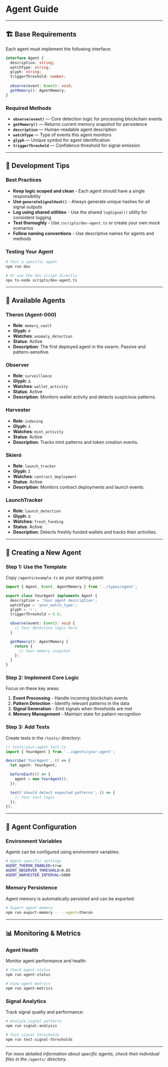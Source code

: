 # Agent Guide

---

## 🏗️ Base Requirements

Each agent must implement the following interface:

```typescript
interface Agent {
  description: string;
  watchType: string;
  glyph: string;
  triggerThreshold: number;
  
  observe(event: Event): void;
  getMemory(): AgentMemory;
}
```

### Required Methods

- **`observe(event)`** — Core detection logic for processing blockchain events
- **`getMemory()`** — Returns current memory snapshot for persistence
- **`description`** — Human-readable agent description
- **`watchType`** — Type of events this agent monitors
- **`glyph`** — Unique symbol for agent identification
- **`triggerThreshold`** — Confidence threshold for signal emission

---

## 🚀 Development Tips

### Best Practices

- **Keep logic scoped and clean** - Each agent should have a single responsibility
- **Use `generateSignalHash()`** - Always generate unique hashes for all signal outputs
- **Log using shared utilities** - Use the shared `logSignal()` utility for consistent logging
- **Test thoroughly** - Use `/scripts/dev-agent.ts` or create your own mock scenarios
- **Follow naming conventions** - Use descriptive names for agents and methods

### Testing Your Agent

```bash
# Test a specific agent
npm run dev

# Or use the dev script directly
npx ts-node scripts/dev-agent.ts
```

---

## 🤖 Available Agents

### Theron (Agent-000)
- **Role**: `memory_vault`
- **Glyph**: `Ϸ`
- **Watches**: `anomaly_detection`
- **Status**: Active
- **Description**: The first deployed agent in the swarm. Passive and pattern-sensitive.

### Observer
- **Role**: `surveillance`
- **Glyph**: `Δ`
- **Watches**: `wallet_activity`
- **Status**: Active
- **Description**: Monitors wallet activity and detects suspicious patterns.

### Harvester
- **Role**: `indexing`
- **Glyph**: `λ`
- **Watches**: `mint_activity`
- **Status**: Active
- **Description**: Tracks mint patterns and token creation events.

### Skieró
- **Role**: `launch_tracker`
- **Glyph**: `Σ`
- **Watches**: `contract_deployment`
- **Status**: Active
- **Description**: Monitors contract deployments and launch events.

### LaunchTracker
- **Role**: `launch_detection`
- **Glyph**: `Ω`
- **Watches**: `fresh_funding`
- **Status**: Active
- **Description**: Detects freshly funded wallets and tracks their activities.

---

## 📝 Creating a New Agent

### Step 1: Use the Template

Copy `/agents/example.ts` as your starting point:

```typescript
import { Agent, Event, AgentMemory } from '../types/agent';

export class YourAgent implements Agent {
  description = 'Your agent description';
  watchType = 'your_watch_type';
  glyph = '⚡';
  triggerThreshold = 0.8;

  observe(event: Event): void {
    // Your detection logic here
  }

  getMemory(): AgentMemory {
    return {
      // Your memory snapshot
    };
  }
}
```

### Step 2: Implement Core Logic

Focus on these key areas:

1. **Event Processing** - Handle incoming blockchain events
2. **Pattern Detection** - Identify relevant patterns in the data
3. **Signal Generation** - Emit signals when thresholds are met
4. **Memory Management** - Maintain state for pattern recognition

### Step 3: Add Tests

Create tests in the `/tests/` directory:

```typescript
// tests/your-agent.test.ts
import { YourAgent } from '../agents/your-agent';

describe('YourAgent', () => {
  let agent: YourAgent;

  beforeEach(() => {
    agent = new YourAgent();
  });

  test('should detect expected patterns', () => {
    // Your test logic
  });
});
```

---

## 🔧 Agent Configuration

### Environment Variables

Agents can be configured using environment variables:

```bash
# Agent-specific settings
AGENT_THERON_ENABLED=true
AGENT_OBSERVER_THRESHOLD=0.85
AGENT_HARVESTER_INTERVAL=5000
```

### Memory Persistence

Agent memory is automatically persisted and can be exported:

```bash
# Export agent memory
npm run export-memory -- --agent=theron
```

---

## 📊 Monitoring & Metrics

### Agent Health

Monitor agent performance and health:

```bash
# Check agent status
npm run agent-status

# View agent metrics
npm run agent-metrics
```

### Signal Analytics

Track signal quality and performance:

```bash
# Analyze signal patterns
npm run signal-analysis

# Test signal thresholds
npm run test-signal-thresholds
```

---

*For more detailed information about specific agents, check their individual files in the `/agents/` directory.*
